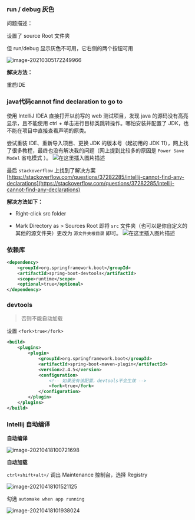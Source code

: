 ### run / debug 灰色

问题描述：

设置了 source Root 文件夹

但 run/debug 显示灰色不可用，它右侧的两个按钮可用

![image-20210305172249966](https://img-note.langyastudio.com/20210305172250.png?x-oss-process=style/watermark)



**解决方法：**

重启IDE



### java代码cannot find declaration to go to

﻿﻿使用 IntelliJ IDEA 直接打开以前写的 web 测试项目，发现 java 的源码没有高亮显示，且不能使用 ctrl + 单击进行目标类跳转操作。哪怕安装并配置了 JDK，也不能在项目中直接查看声明的原类。

尝试重装 IDE、重新导入项目、更换 JDK 的版本号（起初用的 JDK 11），网上找了很多教程，最终也没有解决我的问题（网上提到比较多的原因是 `Power Save Model` 省电模式 ）。 
![在这里插入图片描述](https://img-note.langyastudio.com/202111091459915.png?x-oss-process=style/watermark)



最后 `stackoverflow` 上找到了解决方案
[https://stackoverflow.com/questions/37282285/intellij-cannot-find-any-declarations](https://stackoverflow.com/questions/37282285/intellij-cannot-find-any-declarations)



**解决方法如下：**

- Right-click src folder

- Mark Directory as > Sources Root
  即将 `src` 文件夹（也可以是你自定义的其他的源文件夹）更改为 `源文件夹根目录` 即可。
  ![在这里插入图片描述](https://img-note.langyastudio.com/202111091459776.png?x-oss-process=style/watermark)

### 依赖库

```xml
<dependency>
    <groupId>org.springframework.boot</groupId>
    <artifactId>spring-boot-devtools</artifactId>
    <scope>runtime</scope>
    <optional>true</optional>
</dependency>
```



### devtools

> 否则不能自动加载

设置 `<fork>true</fork> `

```xml
<build>
    <plugins>
        <plugin>
            <groupId>org.springframework.boot</groupId>
            <artifactId>spring-boot-maven-plugin</artifactId>
            <version>2.4.5</version>
            <configuration>
                <!-- 如果没有该配置，devtools不会生效 -->
                <fork>true</fork>
            </configuration>
        </plugin>
    </plugins>
</build>
```



### Intellij 自动编译

**自动编译**

![image-20210418100721698](https://img-note.langyastudio.com/20210418100727.png?x-oss-process=style/watermark)



**自动加载**

`ctrl+shift+alt+/`  调出 Maintenance 控制台，选择 Registry

![image-20210418101521125](https://img-note.langyastudio.com/20210418101527.png?x-oss-process=style/watermark)



勾选 `automake when app running`

![image-20210418101938024](https://img-note.langyastudio.com/20210418101939.png?x-oss-process=style/watermark)







